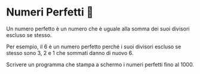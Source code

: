 # Numeri Perfetti 🛵

Un numero perfetto è un numero che è uguale alla somma dei suoi divisori escluso se stesso.

Per esempio, il 6 è un numero perfetto perché i suoi divisori escluso se stesso sono 3, 2 e 1 che sommati danno di nuovo 6.

Scrivere un programma che stampa a schermo i numeri perfetti fino al 1000. 